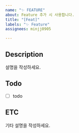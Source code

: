 ```yaml
---
name: "✨ FEATURE"
about: Feature 추가 시 사용합니다.
title: "[Feat]"
labels: "✨ Feature"
assignees: minjj0905

---
```


## Description
설명을 작성하세요.

## Todo
- [ ] todo

## ETC
기타 설명을 작성하세요.
